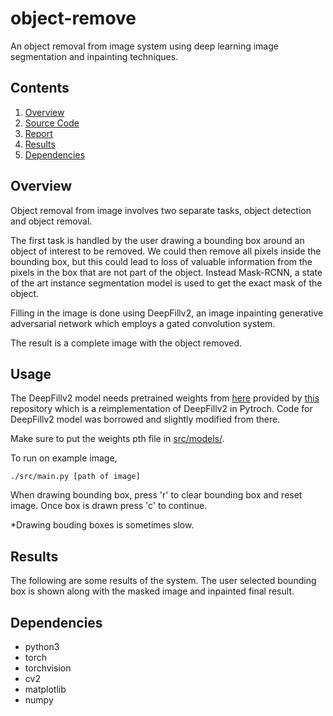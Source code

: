 # object-remove

An object removal from image system using deep learning image segmentation and inpainting techniques.

## Contents
1. [Overview](#overview)
2. [Source Code](src/)
3. [Report](object_remove.pdf)
4. [Results](#results)
5. [Dependencies](#dependencies)

## Overview
 Object removal from image involves two separate tasks, object detection and object removal.

 The first task is handled by the user drawing a bounding box around an object of interest to be removed. We could then remove all pixels inside the bounding box, but this could lead to loss of valuable information from the pixels in the box that are not part of the object. Instead Mask-RCNN, a state of the art instance segmentation model is used to get the exact mask of the object.  

 Filling in the image is done using DeepFillv2, an image inpainting generative adversarial network which employs a gated convolution system.
 
 The result is a complete image with the object removed. 

## Usage

The DeepFillv2 model needs pretrained weights from [here](https://drive.google.com/u/0/uc?id=1L63oBNVgz7xSb_3hGbUdkYW1IuRgMkCa&export=download) provided by [this](https://github.com/nipponjo/deepfillv2-pytorch) repository which is a reimplementation of DeepFillv2 in Pytroch. Code for DeepFillv2 model was borrowed and slightly modified from there.  



Make sure to put the weights pth file in [src/models/](/src/models/).

To run on example image, 
```
./src/main.py [path of image]
```
When drawing bounding box, press 'r' to clear bounding box and reset image. Once box is drawn press 'c' to continue. 

*Drawing bouding boxes is sometimes slow.


## Results
The following are some results of the system. The user selected bounding box is shown along with the masked image and inpainted final result. 


## Dependencies
- python3
- torch
- torchvision
- cv2
- matplotlib
- numpy


